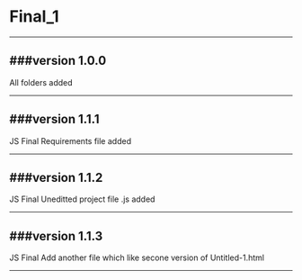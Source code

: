 # Final_1

------------------------------
###version 1.0.0
------------------------------

All folders added

------------------------------
###version 1.1.1
------------------------------

JS Final
Requirements file added

------------------------------
###version 1.1.2
------------------------------

JS Final
Uneditted project file .js added

------------------------------
###version 1.1.3
------------------------------

JS Final
Add another file which like secone version of Untitled-1.html

------------------------------
